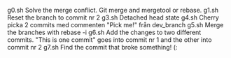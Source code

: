g0.sh Solve the merge conflict. Git merge and mergetool or rebase.
g1.sh Reset the branch to commit nr 2
g3.sh Detached head state
g4.sh Cherry picka 2 commits med commenten "Pick me!" från dev_branch 
g5.sh Merge the branches with rebase -i
g6.sh Add the changes to two different commits. "This is one commit" goes into commit nr 1 and the other into commit nr 2
g7.sh Find the commit that broke something! (:
